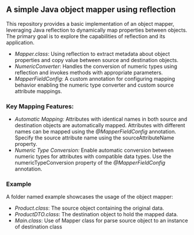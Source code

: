 ## A simple Java object mapper using reflection

This repository provides a basic implementation of an object mapper, leveraging Java reflection to dynamically map properties between objects. The primary goal is to explore the capabilities of reflection and its application.

- <i>Mapper.class</i>: Using reflection to extract metadata about object properties and copy value between source and destination objects.
- <i>NumericConverter</i>: Handles the conversion of numeric types using reflection and invokes methods with appropriate parameters.
- <i>MapperFieldConfig</i>: A custom annotation for configuring mapping behavior enabling the numeric type converter and custom source attribute mappings.

### Key Mapping Features:
- <i>Automatic Mapping:</i> Attributes with identical names in both source and destination objects are automatically mapped. Attributes with different names can be mapped using the <i>@MapperFieldConfig</i> annotation. Specify the source attribute name using the sourceAttributeName property.
- <i>Numeric Type Conversion:</i> Enable automatic conversion between numeric types for attributes with compatible data types. Use the numericTypeConversion property of the <i>@MapperFieldConfig</i> annotation.


### Example
A folder named example showcases the usage of the object mapper:

- <i>Product.class</i>: The source object containing the original data.
- <i>ProductDTO.class</i>: The destination object to hold the mapped data.
- <i>Main.class</i>: Use of Mapper class for parse source object to an instance of destination class
